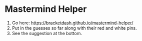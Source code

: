 # Mastermind Helper

1. Go here: https://bracketdash.github.io/mastermind-helper/
2. Put in the guesses so far along with their red and white pins.
3. See the suggestion at the bottom.
